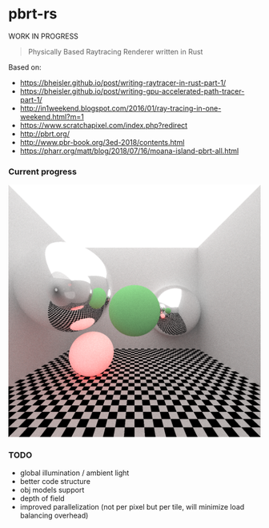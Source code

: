 # pbrt-rs

WORK IN PROGRESS

> Physically Based Raytracing Renderer written in Rust

Based on:

- https://bheisler.github.io/post/writing-raytracer-in-rust-part-1/
- https://bheisler.github.io/post/writing-gpu-accelerated-path-tracer-part-1/
- http://in1weekend.blogspot.com/2016/01/ray-tracing-in-one-weekend.html?m=1
- https://www.scratchapixel.com/index.php?redirect
- http://pbrt.org/
- http://www.pbr-book.org/3ed-2018/contents.html
- https://pharr.org/matt/blog/2018/07/16/moana-island-pbrt-all.html

### Current progress

![presentation](https://raw.githubusercontent.com/baransu/pbrt-rs/master/test.png)

### TODO

- global illumination / ambient light
- better code structure
- obj models support
- depth of field
- improved parallelization (not per pixel but per tile, will minimize load balancing overhead)

